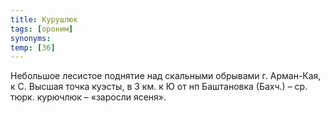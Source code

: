 ```yaml
---
title: Курушлюк
tags: [ороним]
synonyms:
temp: [З6]
---
```


Небольшое лесистое поднятие над скальными обрывами г. Арман-Кая, к С. Высшая
точка куэсты, в 3 км. к Ю от нп Баштановка (Бахч.) – ср. тюрк. курючлюк –
«заросли ясеня».
